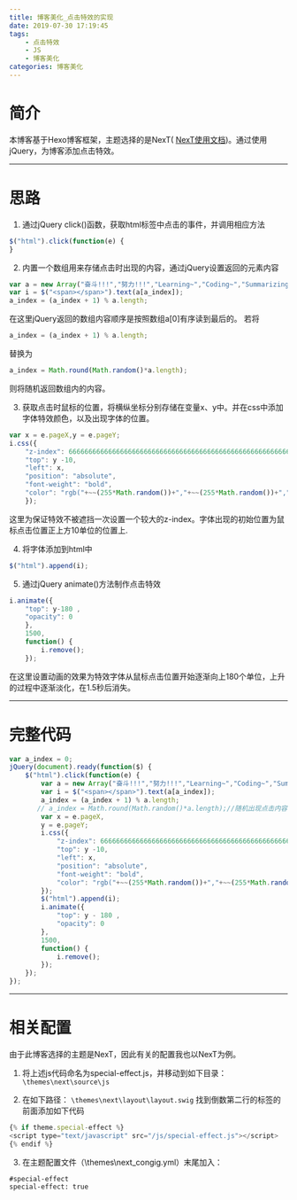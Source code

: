 ```yaml
---
title: 博客美化_点击特效的实现
date: 2019-07-30 17:19:45
tags:
    - 点击特效
    - JS
    - 博客美化
categories: 博客美化
---
```

# 简介

本博客基于Hexo博客框架，主题选择的是NexT( [NexT使用文档](http://theme-next.iissnan.com/))。通过使用jQuery，为博客添加点击特效。<br/>
<hr/>

# 思路

1. 通过jQuery click()函数，获取html标签中点击的事件，并调用相应方法

``` js
$("html").click(function(e) {
}
```

2. 内置一个数组用来存储点击时出现的内容，通过jQuery设置返回的元素内容

``` js
var a = new Array("奋斗!!!","努力!!!","Learning~","Coding~","Summarizing~","Advancing~","VENI","VIDI","VICI","٩(•̤̀ᵕ•̤́๑)ᵒᵏᵎᵎᵎᵎ");
var i = $("<span></span>").text(a[a_index]);
a_index = (a_index + 1) % a.length;
```
在这里jQuery返回的数组内容顺序是按照数组a[0]有序读到最后的。
若将
``` js
a_index = (a_index + 1) % a.length;
```
替换为
``` js
a_index = Math.round(Math.random()*a.length);
```
则将随机返回数组内的内容。

3. 获取点击时鼠标的位置，将横纵坐标分别存储在变量x、y中。并在css中添加字体特效颜色，以及出现字体的位置。

``` js
var x = e.pageX,y = e.pageY;
i.css({
    "z-index": 66666666666666666666666666666666666666666666666666666666666,
    "top": y -10,
    "left": x,
    "position": "absolute",
    "font-weight": "bold",
    "color": "rgb("+~~(255*Math.random())+","+~~(255*Math.random())+","+~~(255*Math.random())+")"
    });
```
这里为保证特效不被遮挡一次设置一个较大的z-index。字体出现的初始位置为鼠标点击位置正上方10单位的位置上.

4. 将字体添加到html中

``` js
$("html").append(i);
```

5. 通过jQuery animate()方法制作点击特效

``` js
i.animate({
    "top": y-180 ,
    "opacity": 0
    },
    1500,
    function() {
        i.remove();
    });
```
在这里设置动画的效果为特效字体从鼠标点击位置开始逐渐向上180个单位，上升的过程中逐渐淡化，在1.5秒后消失。
<hr/>

# 完整代码

```js
var a_index = 0;
jQuery(document).ready(function($) {
    $("html").click(function(e) {
        var a = new Array("奋斗!!!","努力!!!","Learning~","Coding~","Summarizing~","Advancing~","VENI","VIDI","VICI","٩(•̤̀ᵕ•̤́๑)ᵒᵏᵎᵎᵎᵎ");
        var i = $("<span></span>").text(a[a_index]);
        a_index = (a_index + 1) % a.length;
       // a_index = Math.round(Math.random()*a.length);//随机出现点击内容
        var x = e.pageX,
        y = e.pageY;
        i.css({
            "z-index": 66666666666666666666666666666666666666666666666666666666666,
            "top": y -10,
            "left": x,
            "position": "absolute",
            "font-weight": "bold",
            "color": "rgb("+~~(255*Math.random())+","+~~(255*Math.random())+","+~~(255*Math.random())+")"
        });
        $("html").append(i);
        i.animate({
            "top": y - 180 ,
            "opacity": 0
        },
        1500,
        function() {
            i.remove();
        });
    });
});
```
<hr/>

# 相关配置

由于此博客选择的主题是NexT，因此有关的配置我也以NexT为例。


1. 将上述js代码命名为special-effect.js，并移动到如下目录：
`\themes\next\source\js`


2. 在如下路径：
`\themes\next\layout\layout.swig`
找到倒数第二行的</body>标签的前面添加如下代码

``` js
{% if theme.special-effect %}
<script type="text/javascript" src="/js/special-effect.js"></script>
{% endif %}
```


3. 在主题配置文件（\themes\next\_congig.yml）末尾加入：

```
#special-effect
special-effect: true
```